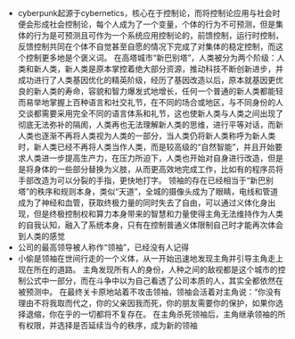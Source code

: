 - cyberpunk起源于cybernetics，核心在于控制论，而将控制论应用与社会时便会形成社会控制论，每个人成为了一个变量，个体的行为不可预测，但是集体的行为是可预测且可作为一个系统应用控制论的，前馈控制，运行时控制，反馈控制共同在个体不自觉甚至自愿的情况下完成了对集体的稳定控制，而这个控制更多地是个褒义词。
  在高塔城市“新巴别塔”，人类被分为两个阶级：人类和新人类，新人类是原本掌控着绝大部分资源，推动科技不断创新进步，并成功进行了人类基因优化的精英阶级，经历了基因改造以后，原本就基因更优良的新人类的寿命，容貌和智力爆发式地增长，任何一个普通的新人类都能轻而易举地掌握上百种语言和社交礼节，在不同的场合或地区，与不同身份的人交谈都需要采用完全不同的语言体系和礼节，这也使新人类与人类之间出现了彻底无法弥补的隔阂，人类再也无法理解新人类的思维，进行平等对话，而新人类也逐渐不再将人类视为人类的一部分，当人类仍将新人类称呼为新人类时，新人类已经不再将人类当作人类，而是较高级的“自然智能”，并且开始要求人类进一步提高生产力，在压力所迫下，人类也开始对自身进行改造，但是是将身体的一些部分替换为义肢，从而更高效地完成工作，比如有的程序员将手部改造为可以分裂的手指，更快地打字。
  领袖的存在已经相当于“新巴别塔”的秩序和规则本身，类似“天道”，全城的摄像头成为了眼睛，电线和管道成为了神经和血管，获取终极力量的同时失去了自由，可以通过义体化身出现，但是终极控制权和算力本身带来的智慧和力量使得主角无法维持作为人类的自我认知，融入了系统本身，只有在控制普通义体限制自己时才能再次体会到人类的感觉
- 公司的最高领导被人称作“领袖”，已经没有人记得
- 小偷是领袖在世间行走的一个义体，从一开始迅速地发现主角并引导主角走上现在所在的道路。
  主角发现所有人的身份，人种之间的敌视都是这个城市的控制公式中一部分，而在斗争中以为自己看透了公司本质的人，其实全都依然在被预测中。
  在最终关卡原地站着不攻击领袖，领袖会活着对主角说：“你没有理由不将我取而代之，你的父亲因我而死，你的朋友需要你的保护，如果你选择退缩，你在乎的一切都将不复存在。
  在主角杀死领袖后，主角继承领袖的所有权限，并选择是否延续当今的秩序，成为新的领袖